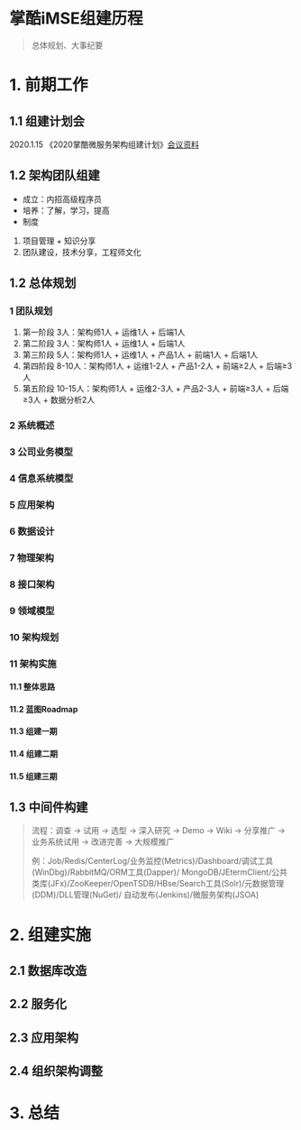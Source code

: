 # 掌酷iMSE组建历程
> 总体规划、大事纪要
# 1. 前期工作
## 1.1 组建计划会
2020.1.15 《2020掌酷微服务架构组建计划》[会议资料](https://github.com/iyouling/iMSE-instruction/blob/master/iMSE-plan2020.md)

## 1.2 架构团队组建
+ 成立：内招高级程序员
+ 培养：了解，学习，提高
+ 制度
1. 项目管理 + 知识分享
2. 团队建设，技术分享，工程师文化

## 1.2 总体规划
### 1 团队规划
1. 第一阶段 3人：架构师1人 + 运维1人 + 后端1人
2. 第二阶段 3人：架构师1人 + 运维1人 + 后端1人
3. 第三阶段 5人：架构师1人 + 运维1人 + 产品1人 + 前端1人 + 后端1人
4. 第四阶段 8-10人：架构师1人 + 运维1-2人 + 产品1-2人 + 前端≥2人 + 后端≥3人
5. 第五阶段 10-15人：架构师1人 + 运维2-3人 + 产品2-3人 + 前端≥3人 + 后端≥3人 + 数据分析2人

### 2 系统概述

### 3 公司业务模型

### 4 信息系统模型

### 5 应用架构

### 6 数据设计

### 7 物理架构

### 8 接口架构

### 9 领域模型

### 10 架构规划

### 11 架构实施
#### 11.1 整体思路

#### 11.2 蓝图Roadmap

#### 11.3 组建一期

#### 11.4 组建二期

#### 11.5 组建三期

## 1.3 中间件构建
> 流程：调查 → 试用 → 选型 → 深入研究 → Demo → Wiki → 分享推广 → 业务系统试用 → 改进完善 → 大规模推广
>
> 例：Job/Redis/CenterLog/业务监控(Metrics)/Dashboard/调试工具(WinDbg)/RabbitMQ/ORM工具(Dapper)/
> MongoDB/JEtermClient/公共类库(JFx)/ZooKeeper/OpenTSDB/HBse/Search工具(Solr)/元数据管理(DDM)/DLL管理(NuGet)/
> 自动发布(Jenkins)/微服务架构(JSOA)

# 2. 组建实施
## 2.1 数据库改造

## 2.2 服务化

## 2.3 应用架构

## 2.4 组织架构调整

# 3. 总结
